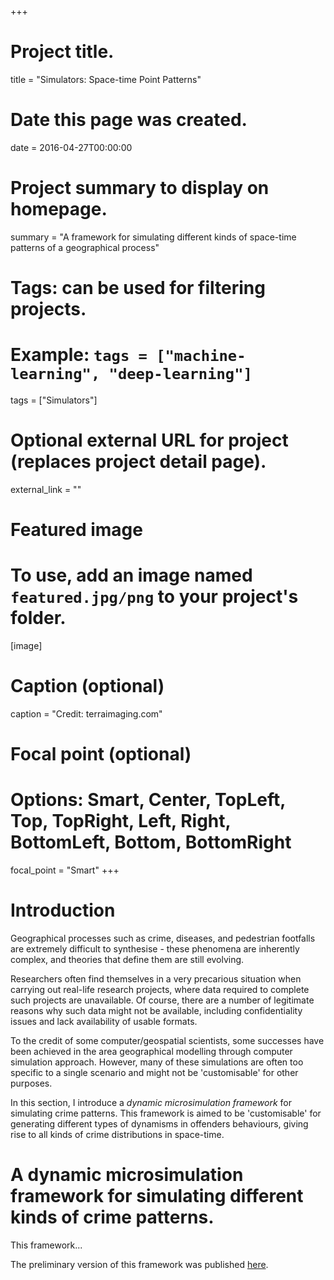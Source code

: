 +++
# Project title.
title = "Simulators: Space-time Point Patterns"

# Date this page was created.
date = 2016-04-27T00:00:00

# Project summary to display on homepage.
summary = "A framework for simulating different kinds of space-time patterns of a geographical process"

# Tags: can be used for filtering projects.
# Example: `tags = ["machine-learning", "deep-learning"]`
tags = ["Simulators"]

# Optional external URL for project (replaces project detail page).
external_link = ""

# Featured image
# To use, add an image named `featured.jpg/png` to your project's folder. 
[image]
  # Caption (optional)
  caption = "Credit: terraimaging.com"
  
  # Focal point (optional)
  # Options: Smart, Center, TopLeft, Top, TopRight, Left, Right, BottomLeft, Bottom, BottomRight
  focal_point = "Smart"
+++

# Introduction

Geographical processes such as crime, diseases, and pedestrian footfalls are extremely difficult to synthesise - these phenomena are inherently complex, and theories that define them are still evolving. 

Researchers often find themselves in a very precarious situation when carrying out real-life research projects, where data required to complete such projects are unavailable. Of course, there are a number of legitimate reasons why such data might not be available, including confidentiality issues and lack availability of usable formats. 

To the credit of some computer/geospatial scientists, some successes have been achieved in the area geographical modelling through computer simulation approach. However, many of these simulations are often too specific to a single scenario and might not be 'customisable' for other purposes. 

In this section, I introduce a *dynamic microsimulation framework* for simulating crime patterns. This framework is aimed to be 'customisable' for generating different types of dynamisms in offenders behaviours, giving rise to all kinds of crime distributions in space-time.  



# A dynamic microsimulation framework for simulating different kinds of crime patterns.

This framework...

The preliminary version of this framework was published [here](http://eprints.whiterose.ac.uk/128602/1/monsuru_adepeju_gisruk2018.pdf).  



